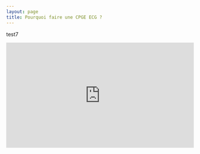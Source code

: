 ```yaml
---
layout: page
title: Pourquoi faire une CPGE ECG ?
---
```


test7
<div style="position:relative;padding-bottom:56.25%;height:0;overflow:hidden;">
  <iframe style="width:100%;height:100%;position:absolute;left:0px;top:0px;overflow:hidden" frameborder="0" type="text/html" src="https://www.dailymotion.com/embed/video/x6vp1pu" width="100%" height="100%" allowfullscreen > </iframe>
  <figcaption> legende 1 </figcaption>
</div>




